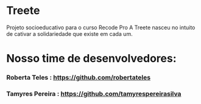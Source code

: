 # Treete
Projeto socioeducativo para o curso Recode Pro 
A Treete nasceu no intuito de cativar a solidariedade que existe em cada um. 
# Nosso time de desenvolvedores:
### Roberta Teles : https://github.com/robertateles<br>
### Tamyres Pereira : https://github.com/tamyrespereirasilva
